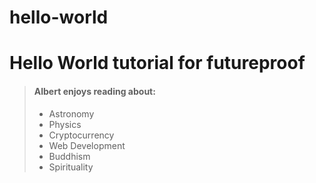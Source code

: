 # hello-world
<h1>Hello World tutorial for futureproof</h1>

> #### Albert enjoys reading about:
> - Astronomy
> - Physics
> - Cryptocurrency
> - Web Development
> - Buddhism
> - Spirituality


